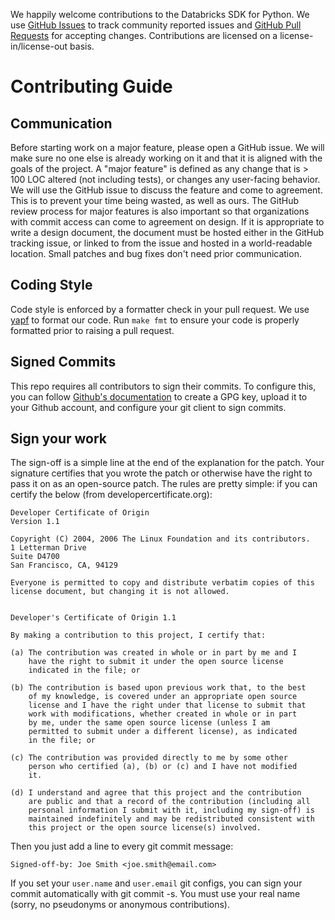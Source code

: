 We happily welcome contributions to the Databricks SDK for Python. We use [GitHub Issues](github.com/databricks/databricks-sdk-py/issues) to track community reported issues and [GitHub Pull Requests](https://github.com/databricks/databricks-sdk-py/pulls) for accepting changes.
Contributions are licensed on a license-in/license-out basis.

# Contributing Guide

## Communication
Before starting work on a major feature, please open a GitHub issue. We will make sure no one else is already working on it and that it is aligned with the goals of the project.
A "major feature" is defined as any change that is > 100 LOC altered (not including tests), or changes any user-facing behavior.
We will use the GitHub issue to discuss the feature and come to agreement.
This is to prevent your time being wasted, as well as ours.
The GitHub review process for major features is also important so that organizations with commit access can come to agreement on design.
If it is appropriate to write a design document, the document must be hosted either in the GitHub tracking issue, or linked to from the issue and hosted in a world-readable location.
Small patches and bug fixes don't need prior communication.

## Coding Style
Code style is enforced by a formatter check in your pull request. We use [yapf](https://github.com/google/yapf) to format our code. Run `make fmt` to ensure your code is properly formatted prior to raising a pull request.

## Signed Commits
This repo requires all contributors to sign their commits. To configure this, you can follow [Github's documentation](https://docs.github.com/en/authentication/managing-commit-signature-verification/signing-commits) to create a GPG key, upload it to your Github account, and configure your git client to sign commits.

## Sign your work
The sign-off is a simple line at the end of the explanation for the patch. Your signature certifies that you wrote the patch or otherwise have the right to pass it on as an open-source patch. The rules are pretty simple: if you can certify the below (from developercertificate.org):

```
Developer Certificate of Origin
Version 1.1

Copyright (C) 2004, 2006 The Linux Foundation and its contributors.
1 Letterman Drive
Suite D4700
San Francisco, CA, 94129

Everyone is permitted to copy and distribute verbatim copies of this
license document, but changing it is not allowed.


Developer's Certificate of Origin 1.1

By making a contribution to this project, I certify that:

(a) The contribution was created in whole or in part by me and I
    have the right to submit it under the open source license
    indicated in the file; or

(b) The contribution is based upon previous work that, to the best
    of my knowledge, is covered under an appropriate open source
    license and I have the right under that license to submit that
    work with modifications, whether created in whole or in part
    by me, under the same open source license (unless I am
    permitted to submit under a different license), as indicated
    in the file; or

(c) The contribution was provided directly to me by some other
    person who certified (a), (b) or (c) and I have not modified
    it.

(d) I understand and agree that this project and the contribution
    are public and that a record of the contribution (including all
    personal information I submit with it, including my sign-off) is
    maintained indefinitely and may be redistributed consistent with
    this project or the open source license(s) involved.
```

Then you just add a line to every git commit message:

```
Signed-off-by: Joe Smith <joe.smith@email.com>
```

If you set your `user.name` and `user.email` git configs, you can sign your commit automatically with git commit -s.
You must use your real name (sorry, no pseudonyms or anonymous contributions).
